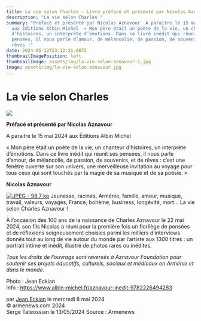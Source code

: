 ```yaml
---
title: La vie selon Charles - Livre préfacé et présenté par Nicolas Aznavour
description: "La vie selon Charles "
summary: "Préfacé et présenté par Nicolas Aznavour  A paraitre le 15 mai 2024
  aux Éditions Albin Michel  « Mon père était un poète de la vie, un chanteur
  d’histoires, un interprète d’émotions. Dans ce livre inédit qui réunit ses
  pensées, il nous parle d’amour, de mélancolie, de passion, de souvenirs, et de
  rêves :"
date: 2024-05-12T23:12:21.887Z
thumbnailImagePosition: left
thumbnailImage: assets/img/la-vie-selon-aznavour-1.jpg
image: assets/img/la-vie-selon-aznavour.jpg
---
```

<!--StartFragment-->

# La vie selon Charles

![](assets/img/aznavour.jpg)

**Préfacé et présenté par Nicolas Aznavour**

A paraitre le 15 mai 2024 aux Éditions Albin Michel

« Mon père était un poète de la vie, un chanteur d’histoires, un interprète d’émotions. Dans ce livre inédit qui réunit ses pensées, il nous parle d’amour, de mélancolie, de passion, de souvenirs, et de rêves : c’est une fenêtre ouverte sur son univers, une merveilleuse invitation au voyage pour tous ceux qui sont touchés par la magie de sa musique et de sa poésie. »

**Nicolas Aznavour**

[![JPEG - 98.7 ko](https://www.armenews.com/local/cache-vignettes/L270xH423/440572350_992127422273314_5093850034559335792_n-40329.jpg?1715094635)](https://www.armenews.com/IMG/jpg/5/4/d/440572350_992127422273314_5093850034559335792_n.jpg "jpg/5/4/d/440572350_992127422273314_5093850034559335792_n.jpg") Jeunesse, racines, Arménie, famille, amour, musique, travail, valeurs, voyages, France, bohème, business, longévité, mort... La vie selon Charles Aznavour !

À l’occasion des 100 ans de la naissance de Charles Aznavour le 22 mai 2024, son fils Nicolas a réuni pour la première fois un florilège de pensées et de réflexions soigneusement choisies parmi les milliers d’interviews donnés tout au long de vie autour du monde par l’artiste aux 1300 titres : un portrait intime et inédit, illustré de photos rares ou inédites.

*Tous les droits de l’ouvrage sont reversés à Aznavour Foundation pour soutenir ses projets éducatifs, culturels, sociaux et médicaux en Arménie et dans le monde.*

Photo : Jean Eckian\
Info : <https://www.albin-michel.fr/aznavour-inedit-9782226494283>

par [Jean Eckian](https://www.armenews.com/spip.php?page=auteur&id_auteur=34) le mercredi 8 mai 2024\
© armenews.com 2024\
Serge Tateossian le 13/05/2024   Source : Armenews